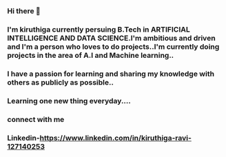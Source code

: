 ### Hi there 👋
### I'm kiruthiga currently persuing B.Tech in ARTIFICIAL INTELLIGENCE AND DATA SCIENCE.I'm ambitious and driven and I'm a person who loves to do projects..I'm currently doing projects in the area of A.I and Machine learning.. 
### I have a passion for learning and sharing my knowledge with others as publicly as possible..
### Learning one new thing everyday....
### connect with me
### Linkedin-https://www.linkedin.com/in/kiruthiga-ravi-127140253
